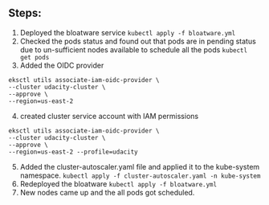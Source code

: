 ## Steps:
1. Deployed the bloatware service
`kubectl apply -f bloatware.yml `
2. Checked the pods status and found out that pods are in pending status due to un-sufficient nodes available to schedule all the pods
`kubectl get pods`
3. Added the OIDC provider
```
eksctl utils associate-iam-oidc-provider \
--cluster udacity-cluster \
--approve \
--region=us-east-2
```
4. created cluster service account with IAM permissions
```
eksctl utils associate-iam-oidc-provider \
--cluster udacity-cluster \
--approve \
--region=us-east-2 --profile=udacity
```
5. Added the cluster-autoscaler.yaml file and applied it to the kube-system namespace.
`kubectl apply -f cluster-autoscaler.yaml -n kube-system`
6. Redeployed the bloatware 
`kubectl apply -f bloatware.yml `
7. New nodes came up and the all pods got scheduled.